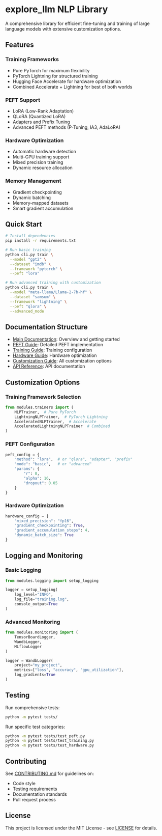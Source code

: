 # explore_llm NLP Library

A comprehensive library for efficient fine-tuning and training of large language models with extensive customization options.

## Features

### Training Frameworks
- Pure PyTorch for maximum flexibility
- PyTorch Lightning for structured training
- Hugging Face Accelerate for hardware optimization
- Combined Accelerate + Lightning for best of both worlds

### PEFT Support
- LoRA (Low-Rank Adaptation)
- QLoRA (Quantized LoRA)
- Adapters and Prefix Tuning
- Advanced PEFT methods (P-Tuning, IA3, AdaLoRA)

### Hardware Optimization
- Automatic hardware detection
- Multi-GPU training support
- Mixed precision training
- Dynamic resource allocation

### Memory Management
- Gradient checkpointing
- Dynamic batching
- Memory-mapped datasets
- Smart gradient accumulation

## Quick Start

```bash
# Install dependencies
pip install -r requirements.txt

# Run basic training
python cli.py train \
  --model "gpt2" \
  --dataset "imdb" \
  --framework "pytorch" \
  --peft "lora"

# Run advanced training with customization
python cli.py train \
  --model "meta-llama/Llama-2-7b-hf" \
  --dataset "samsum" \
  --framework "lightning" \
  --peft "qlora" \
  --advanced_mode
```

## Documentation Structure

- [Main Documentation](docs/README.md): Overview and getting started
- [PEFT Guide](README_PEFT.md): Detailed PEFT implementation
- [Training Guide](docs/training.md): Training configuration
- [Hardware Guide](docs/hardware.md): Hardware optimization
- [Customization Guide](docs/customization.md): All customization options
- [API Reference](docs/api/README.md): API documentation

## Customization Options

### Training Framework Selection
```python
from modules.trainers import (
    NLPTrainer,  # Pure PyTorch
    LightningNLPTrainer,  # PyTorch Lightning
    AcceleratedNLPTrainer,  # Accelerate
    AcceleratedLightningNLPTrainer  # Combined
)
```

### PEFT Configuration
```python
peft_config = {
    "method": "lora",  # or "qlora", "adapter", "prefix"
    "mode": "basic",   # or "advanced"
    "params": {
        "r": 8,
        "alpha": 16,
        "dropout": 0.05
    }
}
```

### Hardware Optimization
```python
hardware_config = {
    "mixed_precision": "fp16",
    "gradient_checkpointing": True,
    "gradient_accumulation_steps": 4,
    "dynamic_batch_size": True
}
```

## Logging and Monitoring

### Basic Logging
```python
from modules.logging import setup_logging

logger = setup_logging(
    log_level="INFO",
    log_file="training.log",
    console_output=True
)
```

### Advanced Monitoring
```python
from modules.monitoring import (
    TensorBoardLogger,
    WandbLogger,
    MLflowLogger
)

logger = WandbLogger(
    project="my_project",
    metrics=["loss", "accuracy", "gpu_utilization"],
    log_gradients=True
)
```

## Testing

Run comprehensive tests:
```bash
python -m pytest tests/
```

Run specific test categories:
```bash
python -m pytest tests/test_peft.py
python -m pytest tests/test_training.py
python -m pytest tests/test_hardware.py
```

## Contributing

See [CONTRIBUTING.md](CONTRIBUTING.md) for guidelines on:
- Code style
- Testing requirements
- Documentation standards
- Pull request process

## License

This project is licensed under the MIT License - see [LICENSE](LICENSE) for details. 